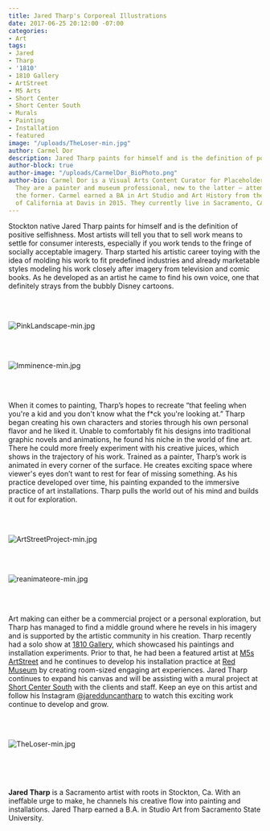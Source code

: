 ```yaml
---
title: Jared Tharp's Corporeal Illustrations
date: 2017-06-25 20:12:00 -07:00
categories:
- Art
tags:
- Jared
- Tharp
- '1810'
- 1810 Gallery
- ArtStreet
- M5 Arts
- Short Center
- Short Center South
- Murals
- Painting
- Installation
- featured
image: "/uploads/TheLoser-min.jpg"
author: Carmel Dor
description: Jared Tharp paints for himself and is the definition of positive selfishness.
author-block: true
author-image: "/uploads/CarmelDor_BioPhoto.png"
author-bio: Carmel Dor is a Visual Arts Content Curator for Placeholder Magazine.
  They are a painter and museum professional, new to the latter – attempting to navigate
  the former. Carmel earned a BA in Art Studio and Art History from the University
  of California at Davis in 2015. They currently live in Sacramento, CA.
---
```


Stockton native Jared Tharp paints for himself and is the definition of positive selfishness. Most artists will tell you that to sell work means to settle for consumer interests, especially if you work tends to the fringe of socially acceptable imagery. Tharp started his artistic career toying with the idea of molding his work to fit predefined industries and already marketable styles modeling his work closely after imagery from television and comic books. As he developed as an artist he came to find his own voice, one that definitely strays from the bubbly Disney cartoons. 
 
<br>
<br>

![PinkLandscape-min.jpg](/uploads/PinkLandscape-min.jpg)

<br>
<br>
 
![Imminence-min.jpg](/uploads/Imminence-min.jpg) 

<br>
<br>

When it comes to painting, Tharp’s hopes to recreate “that feeling when you're a kid and you don't know what the f*ck you're looking at.” Tharp began creating his own characters and stories through his own personal flavor and he liked it. Unable to comfortably fit his designs into traditional graphic novels and animations, he found his niche in the world of fine art. There he could more freely experiment with his creative juices, which shows in the trajectory of his work. Trained as a painter, Tharp’s work is animated in every corner of the surface. He creates exciting space where viewer's eyes don’t want to rest for fear of missing something. As his practice developed over time, his painting expanded to the immersive practice of art installations. Tharp pulls the world out of his mind and builds it out for exploration. 
 
<br>
<br>


![ArtStreetProject-min.jpg](/uploads/ArtStreetProject-min.jpg)
 
<br>
<br>

![reanimateore-min.jpg](/uploads/reanimateore-min.jpg)

<br>
<br>

Art making can either be a commercial project or a personal exploration, but Tharp has managed to find a middle ground where he revels in his imagery and is supported by the artistic community in his creation. Tharp recently had a solo show at [1810 Gallery](https://www.facebook.com/1810gallery/), which showcased his paintings and installation experiments. Prior to that, he had been a featured artist at [M5s ArtStreet](http://www.m5arts.com/) and he continues to develop his installation practice at [Red Museum](https://www.facebook.com/pages/The-Red-Museum-Sacramento/1552968105021049) by creating room-sized engaging art experiences. Jared Tharp continues to expand his canvas and will be assisting with a mural project at [Short Center South](https://ddso.org/project/short-center-south/) with the clients and staff. Keep an eye on this artist and follow his Instagram [@jaredduncantharp](https://www.instagram.com/jaredduncantharp/) to watch this exciting work continue to develop and grow. 
 
<br>
<br>

![TheLoser-min.jpg](/uploads/TheLoser-min.jpg)


<br>
<br>
<br> 

**Jared Tharp** is a Sacramento artist with roots in Stockton, Ca. With an ineffable urge to make, he channels his creative flow into painting and installations. Jared Tharp earned a B.A. in Studio Art from Sacramento State University. 
